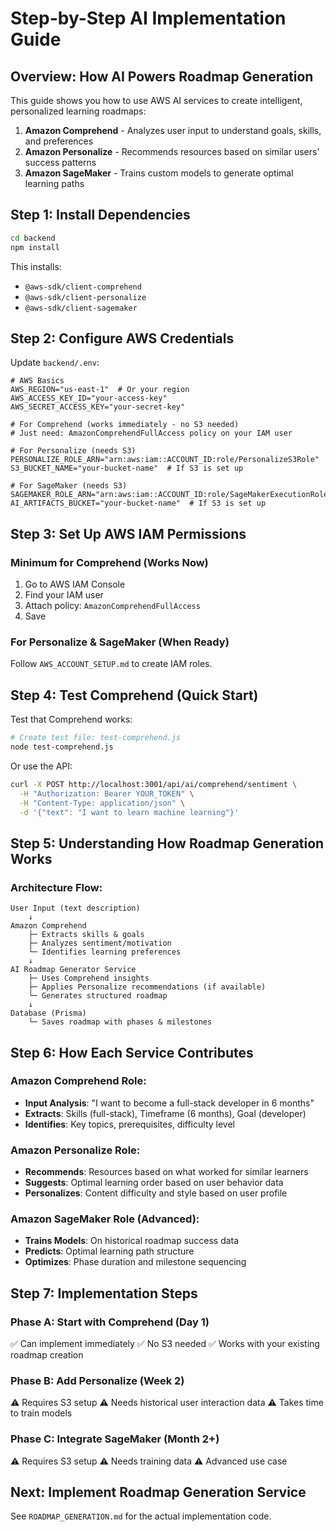 # Step-by-Step AI Implementation Guide

## Overview: How AI Powers Roadmap Generation

This guide shows you how to use AWS AI services to create intelligent, personalized learning roadmaps:

1. **Amazon Comprehend** - Analyzes user input to understand goals, skills, and preferences
2. **Amazon Personalize** - Recommends resources based on similar users' success patterns
3. **Amazon SageMaker** - Trains custom models to generate optimal learning paths

## Step 1: Install Dependencies

```bash
cd backend
npm install
```

This installs:
- `@aws-sdk/client-comprehend`
- `@aws-sdk/client-personalize`
- `@aws-sdk/client-sagemaker`

## Step 2: Configure AWS Credentials

Update `backend/.env`:

```env
# AWS Basics
AWS_REGION="us-east-1"  # Or your region
AWS_ACCESS_KEY_ID="your-access-key"
AWS_SECRET_ACCESS_KEY="your-secret-key"

# For Comprehend (works immediately - no S3 needed)
# Just need: AmazonComprehendFullAccess policy on your IAM user

# For Personalize (needs S3)
PERSONALIZE_ROLE_ARN="arn:aws:iam::ACCOUNT_ID:role/PersonalizeS3Role"
S3_BUCKET_NAME="your-bucket-name"  # If S3 is set up

# For SageMaker (needs S3)
SAGEMAKER_ROLE_ARN="arn:aws:iam::ACCOUNT_ID:role/SageMakerExecutionRole"
AI_ARTIFACTS_BUCKET="your-bucket-name"  # If S3 is set up
```

## Step 3: Set Up AWS IAM Permissions

### Minimum for Comprehend (Works Now)
1. Go to AWS IAM Console
2. Find your IAM user
3. Attach policy: `AmazonComprehendFullAccess`
4. Save

### For Personalize & SageMaker (When Ready)
Follow `AWS_ACCOUNT_SETUP.md` to create IAM roles.

## Step 4: Test Comprehend (Quick Start)

Test that Comprehend works:

```bash
# Create test file: test-comprehend.js
node test-comprehend.js
```

Or use the API:
```bash
curl -X POST http://localhost:3001/api/ai/comprehend/sentiment \
  -H "Authorization: Bearer YOUR_TOKEN" \
  -H "Content-Type: application/json" \
  -d '{"text": "I want to learn machine learning"}'
```

## Step 5: Understanding How Roadmap Generation Works

### Architecture Flow:

```
User Input (text description)
    ↓
Amazon Comprehend
    ├─ Extracts skills & goals
    ├─ Analyzes sentiment/motivation
    └─ Identifies learning preferences
    ↓
AI Roadmap Generator Service
    ├─ Uses Comprehend insights
    ├─ Applies Personalize recommendations (if available)
    └─ Generates structured roadmap
    ↓
Database (Prisma)
    └─ Saves roadmap with phases & milestones
```

## Step 6: How Each Service Contributes

### Amazon Comprehend Role:
- **Input Analysis**: "I want to become a full-stack developer in 6 months"
- **Extracts**: Skills (full-stack), Timeframe (6 months), Goal (developer)
- **Identifies**: Key topics, prerequisites, difficulty level

### Amazon Personalize Role:
- **Recommends**: Resources based on what worked for similar learners
- **Suggests**: Optimal learning order based on user behavior data
- **Personalizes**: Content difficulty and style based on user profile

### Amazon SageMaker Role (Advanced):
- **Trains Models**: On historical roadmap success data
- **Predicts**: Optimal learning path structure
- **Optimizes**: Phase duration and milestone sequencing

## Step 7: Implementation Steps

### Phase A: Start with Comprehend (Day 1)
✅ Can implement immediately
✅ No S3 needed
✅ Works with your existing roadmap creation

### Phase B: Add Personalize (Week 2)
⚠️ Requires S3 setup
⚠️ Needs historical user interaction data
⚠️ Takes time to train models

### Phase C: Integrate SageMaker (Month 2+)
⚠️ Requires S3 setup
⚠️ Needs training data
⚠️ Advanced use case

## Next: Implement Roadmap Generation Service

See `ROADMAP_GENERATION.md` for the actual implementation code.

